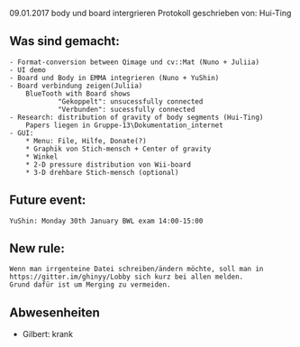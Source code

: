 09.01.2017 body und board intergrieren
Protokoll geschrieben von: Hui-Ting 

## Was sind gemacht:
	- Format-conversion between Qimage und cv::Mat (Nuno + Juliia)
	- UI demo
	- Board und Body in EMMA integrieren (Nuno + YuShin)
	- Board verbindung zeigen(Juliia)
		BlueTooth with Board shows 
				"Gekoppelt": unsucessfully connected
				"Verbunden": sucessfully connected
	- Research: distribution of gravity of body segments (Hui-Ting)
		Papers liegen in Gruppe-13\Dokumentation_internet
	- GUI:
		* Menu: File, Hilfe, Donate(?)
		* Graphik von Stich-mensch + Center of gravity
		* Winkel 
		* 2-D pressure distribution von Wii-board
		* 3-D drehbare Stich-mensch (optional)
	
## Future event:
	YuShin: Monday 30th January BWL exam 14:00-15:00
	
## New rule:
	Wenn man irrgenteine Datei schreiben/ändern möchte, soll man in https://gitter.im/ghinyy/Lobby sich kurz bei allen melden.
	Grund dafür ist um Merging zu vermeiden.
	
## Abwesenheiten

* Gilbert: krank